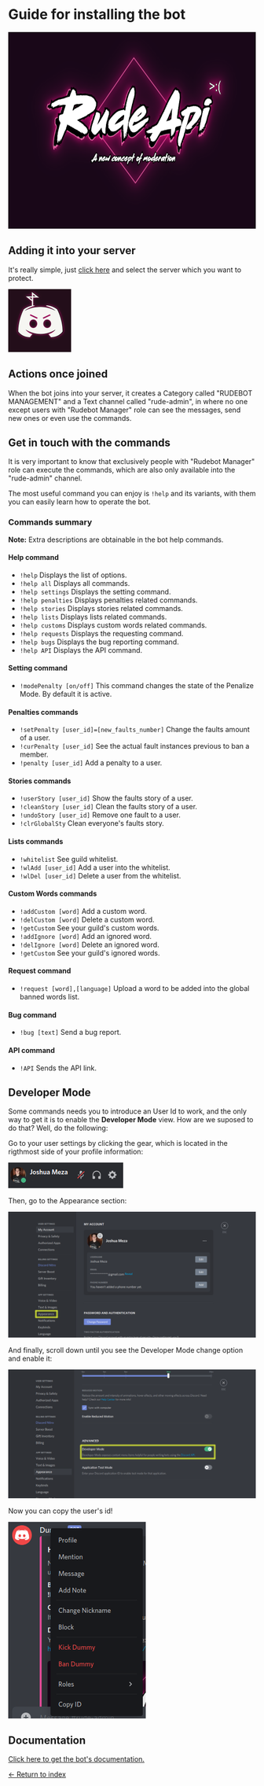 # Guide for installing the bot

<img src="../Resources/RudeApiLogo.png" alt="Logo" width="100%" height="400px">

## Adding it into your server

It's really simple, just [click here](https://discord.com/api/oauth2/authorize?client_id=807868841035300864&permissions=8&scope=bot) and select the server which you want to protect.

<img src="../Resources/bot.png">

## Actions once joined

When the bot joins into your server, it creates a Category called "RUDEBOT MANAGEMENT" and a Text channel called "rude-admin", in where no one except users with "Rudebot Manager" role can see the messages, send new ones or even use the commands.

## Get in touch with the commands

It is very important to know that exclusively people with "Rudebot Manager" role can execute the commands, which are also only available into the "rude-admin" channel.

The most useful command you can enjoy is `!help` and its variants, with them you can easily learn how to operate the bot.

### Commands summary

**Note:** Extra descriptions are obtainable in the bot help commands.

#### Help command

- `!help` Displays the list of options.
- `!help all` Displays all commands.
- `!help settings` Displays the setting command.
- `!help penalties` Displays penalties related commands.
- `!help stories` Displays stories related commands.
- `!help lists` Displays lists related commands.
- `!help customs` Displays custom words related commands.
- `!help requests` Displays the requesting command.
- `!help bugs` Displays the bug reporting command.
- `!help API` Displays the API command.

#### Setting command

- `!modePenalty [on/off]` This command changes the state of the Penalize Mode. By default it is active.

#### Penalties commands

- `!setPenalty [user_id]=[new_faults_number]` Change the faults amount of a user.
- `!curPenalty [user_id]` See the actual fault instances previous to ban a member.
- `!penalty [user_id]` Add a penalty to a user.

#### Stories commands

- `!userStory [user_id]` Show the faults story of a user.
- `!cleanStory [user_id]` Clean the faults story of a user.
- `!undoStory [user_id]` Remove one fault to a user.
- `!clrGlobalSty` Clean everyone's faults story.

#### Lists commands

- `!whitelist` See guild whitelist.
- `!wlAdd [user_id]` Add a user into the whitelist.
- `!wlDel [user_id]` Delete a user from the whitelist.

#### Custom Words commands

- `!addCustom [word]` Add a custom word.
- `!delCustom [word]` Delete a custom word.
- `!getCustom` See your guild's custom words.
- `!addIgnore [word]` Add an ignored word.
- `!delIgnore [word]` Delete an ignored word.
- `!getCustom` See your guild's ignored words.

#### Request command

- `!request [word],[language]` Upload a word to be added into the global banned words list.

#### Bug command

- `!bug [text]` Send a bug report.

#### API command

- `!API` Sends the API link.

## Developer Mode

Some commands needs you to introduce an User Id to work, and the only way to get it is to enable the **Developer Mode** view. How are we suposed to do that? Well, do the following:

Go to your user settings by clicking the gear, which is located in the rigthmost side of your profile information:

<img src="../Resources/user1.png" alt="User settings button">

Then, go to the Appearance section:

<img src="../Resources/user2.png" alt="Appearance settings">

And finally, scroll down until you see the Developer Mode change option and enable it:

<img src="../Resources/user3.png" alt="Developer mode">

Now you can copy the user's id!

<img src="../Resources/user4.png" alt="Copy ID">

## Documentation

[Click here to get the bot's documentation.](https://github.com/JoshuaMeza/CodePain_POO/blob/master/Resources/Pydoc.zip?raw=true)

[<- Return to index](../README.md)

